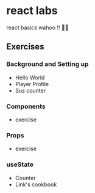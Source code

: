 # react labs
react basics wahoo !! 🥺🥺

## Exercises
### Background and Setting up
- Hello World
- Player Profile
- Sus counter

### Components
- exercise

### Props
- exercise

### useState
- Counter
- Link's cookbook


